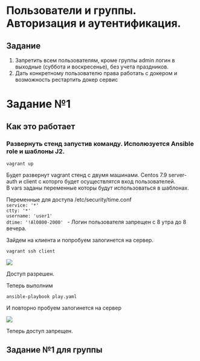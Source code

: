 # Пользователи и группы. Авторизация и аутентификация.

## Задание
1. Запретить всем пользователям, кроме группы admin логин в выходные (суббота и воскресенье), без учета праздников.
2. Дать конкретному пользователю права работать с докером и возможность рестартить докер сервис

# Задание №1
## Как это работает
### Развернуть стенд запустив команду. Исполюзуется Ansible role и шаблоны J2.
    vagrant up
Будет развернут vagrant стенд с двумя машинами. Centos 7.9 server-auth и client с которго будет осуществлятся вход пользователей. \
В vars заданы переменные которы будут использоваться в шаблонах.

Переменные для доступа /etc/security/time.conf \
`service: '*' ` \
`ctty: '*' `\
`username: 'user1' `\
`dtime: '!Al0800-2000' ` - Логин пользователя запрещен с 8 утра до 8 вечера.

Зайдем на клиента и попробуем залогинется на сервер.

`vagrant ssh client`

![](https://github.com/vedoff/auth_user_group/blob/main/pict/Screenshot%20from%202022-01-14%2018-05-50.png)

Доступ разрешен. 

Теперь выполним 

`ansible-playbook play.yaml`

И повторно пробуем залогинется на сервер

![](https://github.com/vedoff/auth_user_group/blob/main/pict/Screenshot%20from%202022-01-14%2020-50-25.png)

Теперь доступ запрещен.

## Задание №1 для группы


